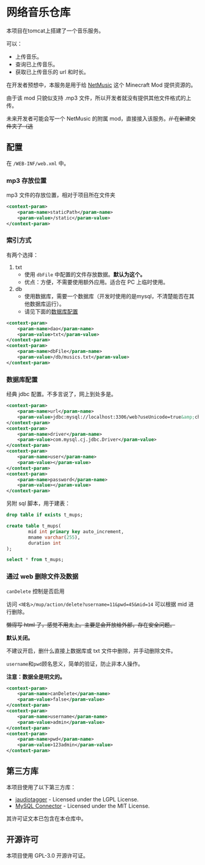 # 网络音乐仓库

本项目在tomcat上搭建了一个音乐服务。

可以：
- 上传音乐。
- 查询已上传音乐。
- 获取已上传音乐的 url 和时长。

在开发者预想中，本服务是用于给 [NetMusic](https://github.com/TartaricAcid/NetMusic) 这个 Minecraft Mod 提供资源的。

由于该 mod 只貌似支持 .mp3 文件，所以开发者就没有提供其他文件格式的上传。

未来开发者可能会写一个 NetMusic 的附属 mod，直接接入该服务。~~// 在新建文件夹了（逃~~

## 配置

在 `/WEB-INF/web.xml` 中。

### mp3 存放位置

mp3 文件的存放位置，相对于项目所在文件夹

```xml
<context-param>
    <param-name>staticPath</param-name>
    <param-value>/static</param-value>
</context-param>
```

### 索引方式

有两个选择：
1. txt
   - 使用 `dbFile` 中配置的文件存放数据。**默认为这个。**
   - 优点：方便，不需要使用额外应用。适合在 PC 上临时使用。
2. db
   - 使用数据库，需要一个数据库（开发时使用的是mysql，不清楚能否在其他数据库运行）。
   - 请见下面的[数据库配置](#数据库配置)

```xml
<context-param>
    <param-name>dao</param-name>
    <param-value>txt</param-value>
</context-param>
<context-param>
    <param-name>dbFile</param-name>
    <param-value>/db/musics.txt</param-value>
</context-param>
```

### 数据库配置

经典 jdbc 配置。不多言说了，网上到处多是。

```xml
<context-param>
    <param-name>url</param-name>
    <param-value>jdbc:mysql://localhost:3306/web?useUnicode=true&amp;characterEncoding=utf8</param-value>
</context-param>
<context-param>
    <param-name>driver</param-name>
    <param-value>com.mysql.cj.jdbc.Driver</param-value>
</context-param>
<context-param>
    <param-name>user</param-name>
    <param-value></param-value>
</context-param>
<context-param>
    <param-name>password</param-name>
    <param-value></param-value>
</context-param>
```

另附 sql 脚本，用于建表：

```sql
drop table if exists t_mups;

create table t_mups(
        mid int primary key auto_increment,
        mname varchar(255),
        duration int
);

select * from t_mups;
```

### 通过 web 删除文件及数据

`canDelete` 控制是否启用

访问 `<域名>/mup/action/delete?username=11&pwd=45&mid=14` 可以根据 mid 进行删除。

~~懒得写 html 了，感觉不用太上。主要是会开放给外部，存在安全问题。~~

**默认关闭。**

不建议开启，删什么直接上数据库或 txt 文件中删除，并手动删除文件。

`username`和`pwd`顾名思义，简单的验证，防止非本人操作。

**注意：数据全是明文的。**

```xml
<context-param>
    <param-name>canDelete</param-name>
    <param-value>false</param-value>
</context-param>
<context-param>
    <param-name>username</param-name>
    <param-value>admin</param-value>
</context-param>
<context-param>
    <param-name>pwd</param-name>
    <param-value>123admin</param-value>
</context-param>
```

## 第三方库

本项目使用了以下第三方库：

- [jaudiotagger](https://github.com/marcoc1712/jaudiotagger) - Licensed under the LGPL License. 
- [MySQL Connector](https://github.com/mysql/mysql-connector-j) - Licensed under the MIT License. 

其许可证文本已包含在本仓库中。

## 开源许可

本项目使用 GPL-3.0 开源许可证。